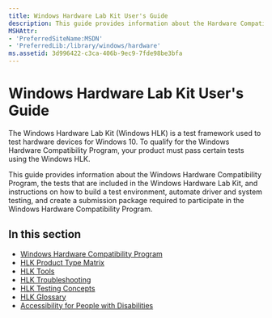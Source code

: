 ```yaml
---
title: Windows Hardware Lab Kit User's Guide
description: This guide provides information about the Hardware Compatibility Program, the tests that are included in the Hardware Lab Kit, and instructions on how to build a test environment, automate driver and system testing, and create a submission package required to obtain a Windows Logo.
MSHAttr:
- 'PreferredSiteName:MSDN'
- 'PreferredLib:/library/windows/hardware'
ms.assetid: 3d996422-c3ca-406b-9ec9-7fde98be3bfa
---
```


# Windows Hardware Lab Kit User's Guide


The Windows Hardware Lab Kit (Windows HLK) is a test framework used to test hardware devices for Windows 10. To qualify for the Windows Hardware Compatibility Program, your product must pass certain tests using the Windows HLK.

This guide provides information about the Windows Hardware Compatibility Program, the tests that are included in the Windows Hardware Lab Kit, and instructions on how to build a test environment, automate driver and system testing, and create a submission package required to participate in the Windows Hardware Compatibility Program.

## <span id="in_this_section"></span>In this section


-   [Windows Hardware Compatibility Program](windows-hardware-compatibility-program-overview.md)
-   [HLK Product Type Matrix](hlk-product-type-matrix.md)
-   [HLK Tools](hlk-tools-technical-reference.md)
-   [HLK Troubleshooting](troubleshooting-windows-hlk.md)
-   [HLK Testing Concepts](hck-testing-concepts.md)
-   [HLK Glossary](glossary-hlk.md)
-   [Accessibility for People with Disabilities](accessibility-for-people-with-disabilities.md)

 

 






